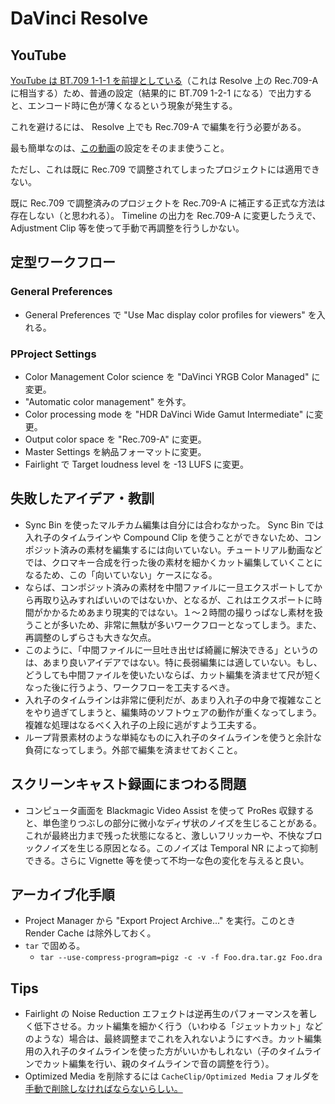 # DaVinci Resolve

## YouTube

[YouTube は BT.709 1-1-1 を前提としている](https://support.google.com/youtube/answer/1722171?hl=en#zippy=%2Ccolor-space)（これは Resolve 上の Rec.709-A に相当する）ため、普通の設定（結果的に BT.709 1-2-1 になる）で出力すると、エンコード時に色が薄くなるという現象が発生する。

これを避けるには、 Resolve 上でも Rec.709-A で編集を行う必要がある。

最も簡単なのは、[この動画](https://www.youtube.com/watch?v=8tiF-EnTlto)の設定をそのまま使うこと。

ただし、これは既に Rec.709 で調整されてしまったプロジェクトには適用できない。

既に Rec.709 で調整済みのプロジェクトを Rec.709-A に補正する正式な方法は存在しない（と思われる）。 Timeline の出力を Rec.709-A に変更したうえで、 Adjustment Clip 等を使って手動で再調整を行うしかない。

## 定型ワークフロー

### General Preferences

- General Preferences で "Use Mac display color profiles for viewers" を入れる。

### PProject Settings

- Color Management Color science を "DaVinci YRGB Color Managed" に変更。
- "Automatic color management" を外す。
- Color processing mode を "HDR DaVinci Wide Gamut Intermediate" に変更。
- Output color space を "Rec.709-A" に変更。
- Master Settings を納品フォーマットに変更。
- Fairlight で Target loudness level を -13 LUFS に変更。

## 失敗したアイデア・教訓

- Sync Bin を使ったマルチカム編集は自分には合わなかった。 Sync Bin では入れ子のタイムラインや Compound Clip を使うことができないため、コンポジット済みの素材を編集するには向いていない。チュートリアル動画などでは、クロマキー合成を行った後の素材を細かくカット編集していくことになるため、この「向いていない」ケースになる。
- ならば、コンポジット済みの素材を中間ファイルに一旦エクスポートしてから再取り込みすればいいのではないか、となるが、これはエクスポートに時間がかかるためあまり現実的ではない。１〜２時間の撮りっぱなし素材を扱うことが多いため、非常に無駄が多いワークフローとなってしまう。また、再調整のしずらさも大きな欠点。
- このように、「中間ファイルに一旦吐き出せば綺麗に解決できる」というのは、あまり良いアイデアではない。特に長弱編集には適していない。もし、どうしても中間ファイルを使いたいならば、カット編集を済ませて尺が短くなった後に行うよう、ワークフローを工夫するべき。
- 入れ子のタイムラインは非常に便利だが、あまり入れ子の中身で複雑なことをやり過ぎてしまうと、編集時のソフトウェアの動作が重くなってしまう。複雑な処理はなるべく入れ子の上段に逃がすよう工夫する。
- ループ背景素材のような単純なものに入れ子のタイムラインを使うと余計な負荷になってしまう。外部で編集を済ませておくこと。

## スクリーンキャスト録画にまつわる問題

- コンピュータ画面を Blackmagic Video Assist を使って ProRes 収録すると、単色塗りつぶしの部分に微小なディザ状のノイズを生じることがある。これが最終出力まで残った状態になると、激しいフリッカーや、不快なブロックノイズを生じる原因となる。このノイズは Temporal NR によって抑制できる。さらに Vignette 等を使って不均一な色の変化を与えると良い。

## アーカイブ化手順

- Project Manager から "Export Project Archive..." を実行。このとき Render Cache は除外しておく。
- `tar` で固める。
  - `tar --use-compress-program=pigz -c -v -f Foo.dra.tar.gz Foo.dra`

## Tips

- Fairlight の Noise Reduction エフェクトは逆再生のパフォーマンスを著しく低下させる。カット編集を細かく行う（いわゆる「ジェットカット」などのような）場合は、最終調整までこれを入れないようにすべき。カット編集用の入れ子のタイムラインを使った方がいいかもしれない（子のタイムラインでカット編集を行い、親のタイムラインで音の調整を行う）。
- Optimized Media を削除するには `CacheClip/Optimized Media` フォルダを[手動で削除しなければならないらしい。](https://forum.blackmagicdesign.com/viewtopic.php?f=21&t=136275#p734817)
